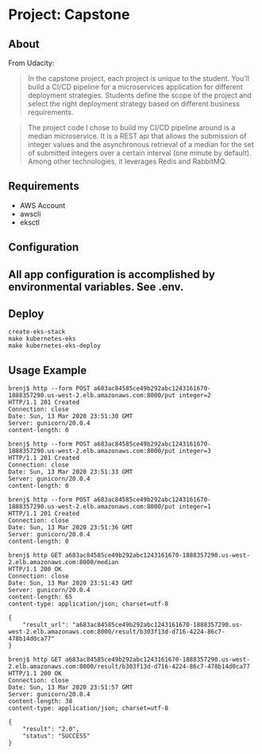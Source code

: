Project: Capstone
=================

About
-----
From Udacity:
> In the capstone project, each project is unique to the student. You’ll build a CI/CD pipeline for a microservices application for different deployment strategies. Students define the scope of the project and select the right deployment strategy based on different business requirements.

> The project code I chose to build my CI/CD pipeline around is a median
microservice. It is a REST api that allows the submission of integer values
and the asynchronous retrieval of a median for the set of submitted integers
over a certain interval (one minute by default). Among other technologies, it
leverages Redis and RabbitMQ.

Requirements
------------
* AWS Account
* awscli
* eksctl

Configuration
-------------
All app configuration is accomplished by environmental variables. See .env.
------

Deploy
------
```cnnsole
create-eks-stack
make kubernetes-eks
make kubernetes-eks-deploy
```

Usage Example
-------------
```console
brenj$ http --form POST a683ac84585ce49b292abc1243161670-1888357290.us-west-2.elb.amazonaws.com:8000/put integer=2
HTTP/1.1 201 Created
Connection: close
Date: Sun, 13 Mar 2020 23:51:30 GMT
Server: gunicorn/20.0.4
content-length: 0

brenj$ http --form POST a683ac84585ce49b292abc1243161670-1888357290.us-west-2.elb.amazonaws.com:8000/put integer=3
HTTP/1.1 201 Created
Connection: close
Date: Sun, 13 Mar 2020 23:51:33 GMT
Server: gunicorn/20.0.4
content-length: 0

brenj$ http --form POST a683ac84585ce49b292abc1243161670-1888357290.us-west-2.elb.amazonaws.com:8000/put integer=1
HTTP/1.1 201 Created
Connection: close
Date: Sun, 13 Mar 2020 23:51:36 GMT
Server: gunicorn/20.0.4
content-length: 0

brenj$ http GET a683ac84585ce49b292abc1243161670-1888357290.us-west-2.elb.amazonaws.com:8000/median
HTTP/1.1 200 OK
Connection: close
Date: Sun, 13 Mar 2020 23:51:43 GMT
Server: gunicorn/20.0.4
content-length: 65
content-type: application/json; charset=utf-8

{
    "result_url": "a683ac84585ce49b292abc1243161670-1888357290.us-west-2.elb.amazonaws.com:8000/result/b303f13d-d716-4224-86c7-478b14d0ca77" 
}

brenj$ http GET a683ac84585ce49b292abc1243161670-1888357290.us-west-2.elb.amazonaws.com:8000/result/b303f13d-d716-4224-86c7-478b14d0ca77
HTTP/1.1 200 OK
Connection: close
Date: Sun, 13 Mar 2020 23:51:57 GMT
Server: gunicorn/20.0.4
content-length: 38
content-type: application/json; charset=utf-8

{
    "result": "2.0", 
    "status": "SUCCESS"
}
```
